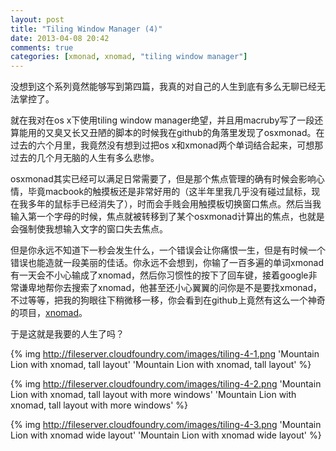 ```yaml
---
layout: post
title: "Tiling Window Manager (4)"
date: 2013-04-08 20:42
comments: true
categories: [xmonad, xnomad, "tiling window manager"]
---
```


<div class='begin-indent2em' filter='p:not(:has(a.fancybox :first-child))'></div>

没想到这个系列竟然能够写到第四篇，我真的对自己的人生到底有多么无聊已经无法掌控了。

就在我对在os x下使用tiling window manager绝望，并且用macruby写了一段还算能用的又臭又长又丑陋的脚本的时候我在github的角落里发现了osxmonad。在过去的六个月里，我竟然没有想到过把os x和xmonad两个单词结合起来，可想那过去的几个月无脑的人生有多么悲惨。

osxmonad其实已经可以满足日常需要了，但是那个焦点管理的确有时候会影响心情，毕竟macbook的触摸板还是非常好用的（这半年里我几乎没有碰过鼠标，现在我多年的鼠标手已经消失了），时而会手贱会用触摸板切换窗口焦点。然后当我输入第一个字母的时候，焦点就被转移到了某个osxmonad计算出的焦点，也就是会强制使我想输入文字的窗口失去焦点。

但是你永远不知道下一秒会发生什么，一个错误会让你痛恨一生，但是有时候一个错误也能造就一段美丽的佳话。你永远不会想到，你输了一百多遍的单词xmonad有一天会不小心输成了xnomad，然后你习惯性的按下了回车键，接着google非常谦卑地帮你去搜索了xnomad，他甚至还小心翼翼的问你是不是要找xmonad，不过等等，把我的狗眼往下稍微移一移，你会看到在github上竟然有这么一个神奇的项目，[xnomad](https://github.com/fjolnir/xnomad)。

于是这就是我要的人生了吗？

{% img http://fileserver.cloudfoundry.com/images/tiling-4-1.png 'Mountain Lion with xnomad, tall layout' 'Mountain Lion with xnomad, tall layout' %}

{% img http://fileserver.cloudfoundry.com/images/tiling-4-2.png 'Mountain Lion with xnomad, tall layout with more windows' 'Mountain Lion with xnomad, tall layout with more windows' %}

{% img http://fileserver.cloudfoundry.com/images/tiling-4-3.png 'Mountain Lion with xnomad wide layout' 'Mountain Lion with xnomad wide layout' %}

